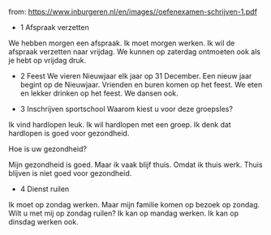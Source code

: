from: https://www.inburgeren.nl/en/images//oefenexamen-schrijven-1.pdf

- 1 Afspraak verzetten

We hebben morgen een afspraak. Ik moet morgen werken. Ik wil de afspraak verzetten naar vrijdag.
We kunnen op zaterdag ontmoeten ook als je hebt op vrijdag druk.

- 2 Feest
We vieren Nieuwjaar elk jaar op 31 December. Een nieuw jaar begint op de Nieuwjaar.
Vrienden en buren komen op het feest. We eten en lekker drinken op het feest.
We dansen ook.

- 3 Inschrijven sportschool
Waarom kiest u voor deze groepsles?

Ik vind hardlopen leuk. Ik wil hardlopen met een groep.
Ik denk dat hardlopen is goed voor gezondheid.

Hoe is uw gezondheid?

Mijn gezondheid is goed. Maar ik vaak blijf thuis. Omdat ik thuis werk. Thuis blijven is niet goed voor gezondheid.

- 4 Dienst ruilen

Ik moet op zondag werken. Maar mijn familie komen op bezoek op zondag.
Wilt u met mij op zondag ruilen? Ik kan op mandag werken. Ik kan op dinsdag werken ook.
